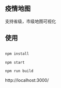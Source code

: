 ## 疫情地图

支持省级，市级地图可视化


## 使用

```bash

npm install

npm start 

npm run build

```
http://localhost:3000/


